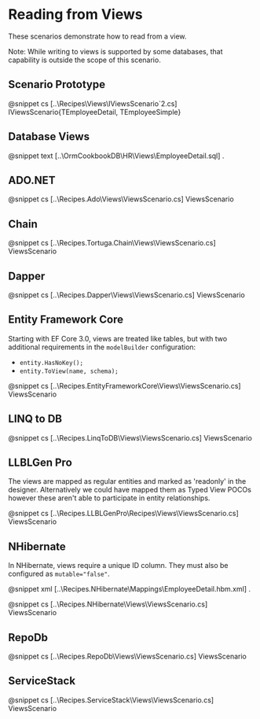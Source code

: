 ﻿# Reading from Views

These scenarios demonstrate how to read from a view. 

Note: While writing to views is supported by some databases, that capability is outside the scope of this scenario.

## Scenario Prototype

@snippet cs [..\Recipes\Views\IViewsScenario`2.cs] IViewsScenario{TEmployeeDetail, TEmployeeSimple}

## Database Views

@snippet text [..\OrmCookbookDB\HR\Views\EmployeeDetail.sql] .

## ADO.NET

@snippet cs [..\Recipes.Ado\Views\ViewsScenario.cs] ViewsScenario

## Chain

@snippet cs [..\Recipes.Tortuga.Chain\Views\ViewsScenario.cs] ViewsScenario


## Dapper

@snippet cs [..\Recipes.Dapper\Views\ViewsScenario.cs] ViewsScenario

## Entity Framework Core

Starting with EF Core 3.0, views are treated like tables, but with two additional requirements in the `modelBuilder` configuration:

* `entity.HasNoKey();`
* `entity.ToView(name, schema);`

@snippet cs [..\Recipes.EntityFrameworkCore\Views\ViewsScenario.cs] ViewsScenario

## LINQ to DB

@snippet cs [..\Recipes.LinqToDB\Views\ViewsScenario.cs] ViewsScenario

## LLBLGen Pro 

The views are mapped as regular entities and marked as 'readonly' in the designer. Alternatively we could have mapped them as Typed View
POCOs however these aren't able to participate in entity relationships.

@snippet cs [..\Recipes.LLBLGenPro\Recipes\Views\ViewsScenario.cs] ViewsScenario

## NHibernate

In NHibernate, views require a unique ID column. They must also be configured as `mutable="false"`.

@snippet xml [..\Recipes.NHibernate\Mappings\EmployeeDetail.hbm.xml] .

@snippet cs [..\Recipes.NHibernate\Views\ViewsScenario.cs] ViewsScenario

## RepoDb

@snippet cs [..\Recipes.RepoDb\Views\ViewsScenario.cs] ViewsScenario

## ServiceStack

@snippet cs [..\Recipes.ServiceStack\Views\ViewsScenario.cs] ViewsScenario
